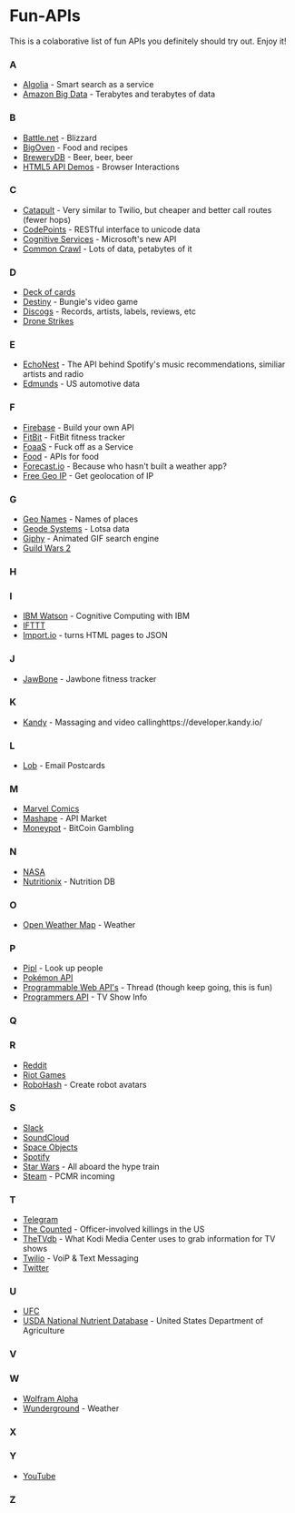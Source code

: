# Fun-APIs
This is a colaborative list of fun APIs you definitely should try out. Enjoy it!

### A
- [Algolia](https://www.algolia.com/) - Smart search as a service
- [Amazon Big Data](https://aws.amazon.com/public-data-sets/) - Terabytes and terabytes of data
### B
- [Battle.net](https://dev.battle.net/) - Blizzard
- [BigOven](http://api2.bigoven.com/) - Food and recipes
- [BreweryDB](http://www.brewerydb.com/browse) - Beer, beer, beer
- [HTML5 API Demos](https://github.com/AurelioDeRosa/HTML5-API-demos) - Browser Interactions
### C
- [Catapult](http://dev.bandwidth.com/) - Very similar to Twilio, but cheaper and better call routes (fewer hops)
- [CodePoints](https://github.com/Codepoints/Codepoints.net/wiki/API) - RESTful interface to unicode data
- [Cognitive Services](https://azure.microsoft.com/en-us/services/cognitive-services/) - Microsoft's new API
- [Common Crawl](http://commoncrawl.org/) - Lots of data, petabytes of it
### D
- [Deck of cards](http://deckofcardsapi.com/)
- [Destiny](https://www.bungie.net/platform/destiny/help/) - Bungie's video game
- [Discogs](https://www.discogs.com/developers/) - Records, artists, labels, reviews, etc
- [Drone Strikes](http://www.dronestre.am/)
### E
- [EchoNest](http://the.echonest.com/) - The API behind Spotify's music recommendations, similiar artists and radio
- [Edmunds](http://developer.edmunds.com/) - US automotive data
### F
- [Firebase](https://www.firebase.com/) - Build your own API
- [FitBit](https://dev.fitbit.com/eu) - FitBit fitness tracker
- [FoaaS](http://www.foaas.com/) - Fuck off as a Service
- [Food](https://www.programmableweb.com/category/food/apis?category=20048) - APIs for food
- [Forecast.io](https://developer.forecast.io/) - Because who hasn't built a weather app?
- [Free Geo IP](https://freegeoip.net/?q=195.144.39.218) - Get geolocation of IP
### G
- [Geo Names](http://www.geonames.org/) - Names of places
- [Geode Systems](http://geodesystems.com/repository/search/textform?show_providers=true) - Lotsa data
- [Giphy](https://github.com/Giphy/GiphyAPI) - Animated GIF search engine
- [Guild Wars 2](https://wiki.guildwars2.com/wiki/API:Main)
### H

### I
- [IBM Watson](https://www.ibm.com/smarterplanet/us/en/ibmwatson/developercloud/apis/) - Cognitive Computing with IBM
- [IFTTT](https://ifttt.com/)
- [Import.io](https://import.io/) - turns HTML pages to JSON
### J
- [JawBone](https://jawbone.com/up/developer/) - Jawbone fitness tracker
### K
- [Kandy](https://developer.kandy.io/) - Massaging and video callinghttps://developer.kandy.io/
### L
- [Lob](https://lob.com/) - Email Postcards
### M
- [Marvel Comics](http://developer.marvel.com/)
- [Mashape](https://market.mashape.com/) - API Market
- [Moneypot](https://www.moneypot.com/api-docs) - BitCoin Gambling
### N
- [NASA](https://data.nasa.gov/developer)
- [Nutritionix](http://www.nutritionix.com/business/api) - Nutrition DB
### O
- [Open Weather Map](http://openweathermap.org/) - Weather
### P
- [Pipl](https://pipl.com/) - Look up people
- [Pokémon API](http://pokeapi.co/)
- [Programmable Web API's](http://www.programmableweb.com/apis) - Thread (though keep going, this is fun)
- [Programmers API](http://thetvdb.com/wiki/index.php?title=Programmers_API) - TV Show Info
### Q

### R
- [Reddit](https://www.reddit.com/dev/api)
- [Riot Games](https://developer.riotgames.com/)
- [RoboHash](https://robohash.org) - Create robot avatars
### S
- [Slack](https://api.slack.com/web)
- [SoundCloud](https://developers.soundcloud.com/docs/api/guide)
- [Space Objects](http://www.asterank.com/api)
- [Spotify](https://developer.spotify.com/web-api/)
- [Star Wars](https://swapi.co/) - All aboard the hype train
- [Steam](https://steamcommunity.com/dev) - PCMR incoming
### T
- [Telegram](https://core.telegram.org/)
- [The Counted](http://thecountedapi.com/) - Officer-involved killings in the US
- [TheTVdb](http://thetvdb.com/wiki/index.php?title=Programmers_API) - What Kodi Media Center uses to grab information for TV shows
- [Twilio](https://www.twilio.com/) - VoiP & Text Messaging
- [Twitter](https://dev.twitter.com/rest/public)
### U
- [UFC](http://ufc-data-api.ufc.com/)
- [USDA National Nutrient Database](http://ndb.nal.usda.gov/ndb/api/doc) - United States Department of Agriculture
### V

### W
- [Wolfram Alpha](http://products.wolframalpha.com/api/)
- [Wunderground](http://www.wunderground.com/weather/api/) - Weather
### X

### Y
- [YouTube](https://developers.google.com/youtube/)
### Z
